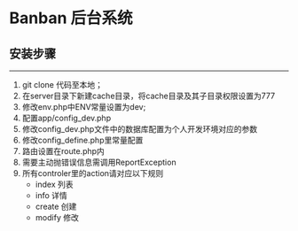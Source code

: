 # Banban 后台系统
## 安装步骤
 ----
 1. git clone 代码至本地；
 2. 在server目录下新建cache目录，将cache目录及其子目录权限设置为777
 3. 修改env.php中ENV常量设置为dev;
 4. 配置app/config_dev.php
 5. 修改config_dev.php文件中的数据库配置为个人开发环境对应的参数
 6. 修改config_define.php里常量配置
 7. 路由设置在route.php内
 8. 需要主动抛错误信息需调用ReportException
 9. 所有controler里的action请对应以下规则
    * index 列表
    * info 详情
    * create 创建
    * modify 修改